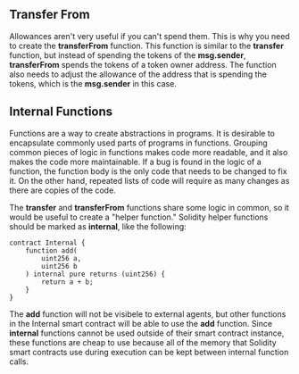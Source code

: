 ## Transfer From
Allowances aren't very useful if you can't spend them. This is why you need to create the **transferFrom** function. This function is similar to the **transfer** function, but instead of spending the tokens of the **msg.sender**, **transferFrom** spends the tokens of a token owner address. The function also needs to adjust the allowance of the address that is spending the tokens, which is the **msg.sender** in this case.

## Internal Functions
Functions are a way to create abstractions in programs. It is desirable to encapsulate commonly used parts of programs in functions. Grouping common pieces of logic in functions makes code more readable, and it also makes the code more maintainable. If a bug is found in the logic of a function, the function body is the only code that needs to be changed to fix it. On the other hand, repeated lists of code will require as many changes as there are copies of the code. 

The **transfer** and **transferFrom** functions share some logic in common, so it would be useful to create a "helper function." Solidity helper functions should be marked as **internal**, like the following: 

```
contract Internal {
    function add(
        uint256 a, 
        uint256 b
    ) internal pure returns (uint256) {
        return a + b;
    }
}
```

The **add** function will not be visibele to external agents, but other functions in the Internal smart contract will be able to use the **add** function. Since **internal** functions cannot be used outside of their smart contract instance, these functions are cheap to use because all of the memory that Solidity smart contracts use during execution can be kept between internal function calls. 